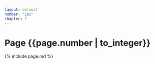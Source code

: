 ```yaml
---
layout: default
number: "182"
chapter: 7
---
```


# Page {{page.number | to_integer}}
{% include page.md %}

